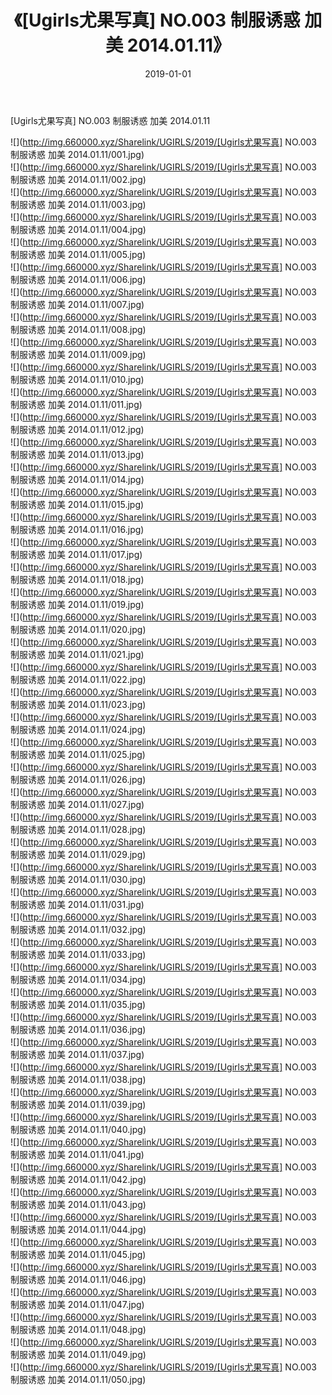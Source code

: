 ﻿---
layout: post
title:  《[Ugirls尤果写真] NO.003 制服诱惑 加美 2014.01.11》
date:   2019-01-01
img: http://img.660000.xyz/Sharelink/UGIRLS/2019/[Ugirls尤果写真] NO.003 制服诱惑 加美 2014.01.11/000.jpg
categories: [美女, 清纯, 唯美]
---

[Ugirls尤果写真] NO.003 制服诱惑 加美 2014.01.11

 ![](http://img.660000.xyz/Sharelink/UGIRLS/2019/[Ugirls尤果写真] NO.003 制服诱惑 加美 2014.01.11/001.jpg) <br>![](http://img.660000.xyz/Sharelink/UGIRLS/2019/[Ugirls尤果写真] NO.003 制服诱惑 加美 2014.01.11/002.jpg) <br>![](http://img.660000.xyz/Sharelink/UGIRLS/2019/[Ugirls尤果写真] NO.003 制服诱惑 加美 2014.01.11/003.jpg) <br>![](http://img.660000.xyz/Sharelink/UGIRLS/2019/[Ugirls尤果写真] NO.003 制服诱惑 加美 2014.01.11/004.jpg) <br>![](http://img.660000.xyz/Sharelink/UGIRLS/2019/[Ugirls尤果写真] NO.003 制服诱惑 加美 2014.01.11/005.jpg) <br>![](http://img.660000.xyz/Sharelink/UGIRLS/2019/[Ugirls尤果写真] NO.003 制服诱惑 加美 2014.01.11/006.jpg) <br>![](http://img.660000.xyz/Sharelink/UGIRLS/2019/[Ugirls尤果写真] NO.003 制服诱惑 加美 2014.01.11/007.jpg) <br>![](http://img.660000.xyz/Sharelink/UGIRLS/2019/[Ugirls尤果写真] NO.003 制服诱惑 加美 2014.01.11/008.jpg) <br>![](http://img.660000.xyz/Sharelink/UGIRLS/2019/[Ugirls尤果写真] NO.003 制服诱惑 加美 2014.01.11/009.jpg) <br>![](http://img.660000.xyz/Sharelink/UGIRLS/2019/[Ugirls尤果写真] NO.003 制服诱惑 加美 2014.01.11/010.jpg) <br>![](http://img.660000.xyz/Sharelink/UGIRLS/2019/[Ugirls尤果写真] NO.003 制服诱惑 加美 2014.01.11/011.jpg) <br>![](http://img.660000.xyz/Sharelink/UGIRLS/2019/[Ugirls尤果写真] NO.003 制服诱惑 加美 2014.01.11/012.jpg) <br>![](http://img.660000.xyz/Sharelink/UGIRLS/2019/[Ugirls尤果写真] NO.003 制服诱惑 加美 2014.01.11/013.jpg) <br>![](http://img.660000.xyz/Sharelink/UGIRLS/2019/[Ugirls尤果写真] NO.003 制服诱惑 加美 2014.01.11/014.jpg) <br>![](http://img.660000.xyz/Sharelink/UGIRLS/2019/[Ugirls尤果写真] NO.003 制服诱惑 加美 2014.01.11/015.jpg) <br>![](http://img.660000.xyz/Sharelink/UGIRLS/2019/[Ugirls尤果写真] NO.003 制服诱惑 加美 2014.01.11/016.jpg) <br>![](http://img.660000.xyz/Sharelink/UGIRLS/2019/[Ugirls尤果写真] NO.003 制服诱惑 加美 2014.01.11/017.jpg) <br>![](http://img.660000.xyz/Sharelink/UGIRLS/2019/[Ugirls尤果写真] NO.003 制服诱惑 加美 2014.01.11/018.jpg) <br>![](http://img.660000.xyz/Sharelink/UGIRLS/2019/[Ugirls尤果写真] NO.003 制服诱惑 加美 2014.01.11/019.jpg) <br>![](http://img.660000.xyz/Sharelink/UGIRLS/2019/[Ugirls尤果写真] NO.003 制服诱惑 加美 2014.01.11/020.jpg) <br>![](http://img.660000.xyz/Sharelink/UGIRLS/2019/[Ugirls尤果写真] NO.003 制服诱惑 加美 2014.01.11/021.jpg) <br>![](http://img.660000.xyz/Sharelink/UGIRLS/2019/[Ugirls尤果写真] NO.003 制服诱惑 加美 2014.01.11/022.jpg) <br>![](http://img.660000.xyz/Sharelink/UGIRLS/2019/[Ugirls尤果写真] NO.003 制服诱惑 加美 2014.01.11/023.jpg) <br>![](http://img.660000.xyz/Sharelink/UGIRLS/2019/[Ugirls尤果写真] NO.003 制服诱惑 加美 2014.01.11/024.jpg) <br>![](http://img.660000.xyz/Sharelink/UGIRLS/2019/[Ugirls尤果写真] NO.003 制服诱惑 加美 2014.01.11/025.jpg) <br>![](http://img.660000.xyz/Sharelink/UGIRLS/2019/[Ugirls尤果写真] NO.003 制服诱惑 加美 2014.01.11/026.jpg) <br>![](http://img.660000.xyz/Sharelink/UGIRLS/2019/[Ugirls尤果写真] NO.003 制服诱惑 加美 2014.01.11/027.jpg) <br>![](http://img.660000.xyz/Sharelink/UGIRLS/2019/[Ugirls尤果写真] NO.003 制服诱惑 加美 2014.01.11/028.jpg) <br>![](http://img.660000.xyz/Sharelink/UGIRLS/2019/[Ugirls尤果写真] NO.003 制服诱惑 加美 2014.01.11/029.jpg) <br>![](http://img.660000.xyz/Sharelink/UGIRLS/2019/[Ugirls尤果写真] NO.003 制服诱惑 加美 2014.01.11/030.jpg) <br>![](http://img.660000.xyz/Sharelink/UGIRLS/2019/[Ugirls尤果写真] NO.003 制服诱惑 加美 2014.01.11/031.jpg) <br>![](http://img.660000.xyz/Sharelink/UGIRLS/2019/[Ugirls尤果写真] NO.003 制服诱惑 加美 2014.01.11/032.jpg) <br>![](http://img.660000.xyz/Sharelink/UGIRLS/2019/[Ugirls尤果写真] NO.003 制服诱惑 加美 2014.01.11/033.jpg) <br>![](http://img.660000.xyz/Sharelink/UGIRLS/2019/[Ugirls尤果写真] NO.003 制服诱惑 加美 2014.01.11/034.jpg) <br>![](http://img.660000.xyz/Sharelink/UGIRLS/2019/[Ugirls尤果写真] NO.003 制服诱惑 加美 2014.01.11/035.jpg) <br>![](http://img.660000.xyz/Sharelink/UGIRLS/2019/[Ugirls尤果写真] NO.003 制服诱惑 加美 2014.01.11/036.jpg) <br>![](http://img.660000.xyz/Sharelink/UGIRLS/2019/[Ugirls尤果写真] NO.003 制服诱惑 加美 2014.01.11/037.jpg) <br>![](http://img.660000.xyz/Sharelink/UGIRLS/2019/[Ugirls尤果写真] NO.003 制服诱惑 加美 2014.01.11/038.jpg) <br>![](http://img.660000.xyz/Sharelink/UGIRLS/2019/[Ugirls尤果写真] NO.003 制服诱惑 加美 2014.01.11/039.jpg) <br>![](http://img.660000.xyz/Sharelink/UGIRLS/2019/[Ugirls尤果写真] NO.003 制服诱惑 加美 2014.01.11/040.jpg) <br>![](http://img.660000.xyz/Sharelink/UGIRLS/2019/[Ugirls尤果写真] NO.003 制服诱惑 加美 2014.01.11/041.jpg) <br>![](http://img.660000.xyz/Sharelink/UGIRLS/2019/[Ugirls尤果写真] NO.003 制服诱惑 加美 2014.01.11/042.jpg) <br>![](http://img.660000.xyz/Sharelink/UGIRLS/2019/[Ugirls尤果写真] NO.003 制服诱惑 加美 2014.01.11/043.jpg) <br>![](http://img.660000.xyz/Sharelink/UGIRLS/2019/[Ugirls尤果写真] NO.003 制服诱惑 加美 2014.01.11/044.jpg) <br>![](http://img.660000.xyz/Sharelink/UGIRLS/2019/[Ugirls尤果写真] NO.003 制服诱惑 加美 2014.01.11/045.jpg) <br>![](http://img.660000.xyz/Sharelink/UGIRLS/2019/[Ugirls尤果写真] NO.003 制服诱惑 加美 2014.01.11/046.jpg) <br>![](http://img.660000.xyz/Sharelink/UGIRLS/2019/[Ugirls尤果写真] NO.003 制服诱惑 加美 2014.01.11/047.jpg) <br>![](http://img.660000.xyz/Sharelink/UGIRLS/2019/[Ugirls尤果写真] NO.003 制服诱惑 加美 2014.01.11/048.jpg) <br>![](http://img.660000.xyz/Sharelink/UGIRLS/2019/[Ugirls尤果写真] NO.003 制服诱惑 加美 2014.01.11/049.jpg) <br>![](http://img.660000.xyz/Sharelink/UGIRLS/2019/[Ugirls尤果写真] NO.003 制服诱惑 加美 2014.01.11/050.jpg) <br>